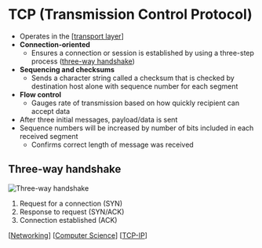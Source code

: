 # TCP (Transmission Control Protocol)

- Operates in the [[transport layer]]
- **Connection-oriented**
  - Ensures a connection or session is established by using a three-step process ([three-way handshake](#three-way-handshake))
- **Sequencing and checksums**
  - Sends a character string called a checksum that is checked by destination host alone with sequence number for each segment
- **Flow control**
  - Gauges rate of transmission based on how quickly recipient can accept data
- After three initial messages, payload/data is sent
- Sequence numbers will be increased by number of bits included in each received segment
  - Confirms correct length of message was received

## Three-way handshake

![Three-way handshake](/assets/second-brain/2020-09-29-17-31-25.png)

1. Request for a connection (SYN)
2. Response to request (SYN/ACK)
3. Connection established (ACK)

[[Networking]] [[Computer Science]] [[TCP-IP]]

[//begin]: # "Autogenerated link references for markdown compatibility"
[transport layer]: transport-layer "Transport Layer (Layer 4)"
[Networking]: networking "Networking"
[Computer Science]: computer-science "Computer Science"
[TCP-IP]: tcp-ip "TCP/IP"
[//end]: # "Autogenerated link references"